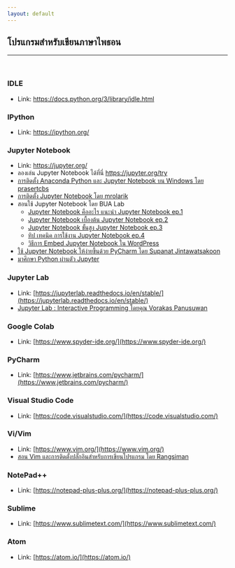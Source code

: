 ```yaml
---
layout: default
---
```


## โปรแกรมสำหรับเขียนภาษาไพธอน

---

<br>

### **IDLE**

- Link: <https://docs.python.org/3/library/idle.html>

### **IPython**

- Link: <https://ipython.org/>

### **Jupyter Notebook**

- Link: <https://jupyter.org/>
- ลองเล่น Jupyter Notebook ได้ที่นี่ <https://jupyter.org/try>
- [การติดตั้ง Anaconda Python และ Jupyter Notebook บน Windows โดย prasertcbs][prasert-install-jupyter-nb]
- [การติดตั้ง Jupyter Notebook โดย mrolarik][mrolarik-install-jupyter-nb]
- สอนใช้ Jupyter Notebook โดย BUA Lab
  - [Jupyter Notebook คืออะไร แนะนำ Jupyter Notebook ep.1][bualab-jupyter-ep1]
  - [Jupyter Notebook เบื้องต้น Jupyter Notebook ep.2][bualab-jupyter-ep2]
  - [Jupyter Notebook ขั้นสูง Jupyter Notebook ep.3][bualab-jupyter-ep3]
  - [ทิป เทคนิค การใช้งาน Jupyter Notebook ep.4][bualab-jupyter-ep4]
  - [วิธีการ Embed Jupyter Notebook ใน WordPress][bualab-jupyter-wordpress]
- [ใช้ Jupyter Notebook ให้ง่ายขึ้นด้วย PyCharm โดย Supanat Jintawatsakoon][supanat-jupyter-pycharm]
- [มาศึกษา Python ผ่านตัว Jupyter][learn-python-and-jupyter]

[prasert-install-jupyter-nb]: https://www.youtube.com/watch?v=f3CLdRl-zyQ
[mrolarik-install-jupyter-nb]: https://github.com/mrolarik/basic-python/wiki/Installing-Jupyter-Notebook
[bualab-jupyter-ep1]: https://www.bualabs.com/archives/182/introduction-to-jupyter-notebook-ep-1/
[bualab-jupyter-ep2]: https://www.bualabs.com/archives/183/a-beginner-tutorial-to-jupyter-notebook-quick-start-in-thai-language-ep-2/
[bualab-jupyter-ep3]: https://www.bualabs.com/archives/184/advance-tutorial-to-jupyter-notebook-quick-start-in-thai-language-ep-3/
[bualab-jupyter-ep4]: https://www.bualabs.com/archives/185/tip-trick-how-to-jupyter-notebook-in-thai-ep-4/
[bualab-jupyter-wordpress]: https://www.bualabs.com/archives/400/how-to-embed-jupyter-notebook-in-wordpress-in-thai/
[supanat-jupyter-pycharm]: https://medium.com/@SupanatJ/%E0%B9%83%E0%B8%8A%E0%B9%89-jupyter-notebook-%E0%B9%83%E0%B8%AB%E0%B9%89%E0%B8%87%E0%B9%88%E0%B8%B2%E0%B8%A2%E0%B8%82%E0%B8%B6%E0%B9%89%E0%B8%99%E0%B8%94%E0%B9%89%E0%B8%A7%E0%B8%A2-pycharm-d0ea279155af
[learn-python-and-jupyter]: https://naiwaen.debuggingsoft.com/2016/08/jupyter-with-python-part2/

### **Jupyter Lab**

- Link: [https://jupyterlab.readthedocs.io/en/stable/](https://jupyterlab.readthedocs.io/en/stable/)
- [Jupyter Lab : Interactive Programming โดยคุณ Vorakas Panusuwan][jupyter-lab-vorakas]

[jupyter-lab-vorakas]: https://www.varokas.com/jupyter-lab---interactive-programming/

### **Google Colab**

- Link: [https://www.spyder-ide.org/](https://www.spyder-ide.org/)

### **PyCharm**

- Link: [https://www.jetbrains.com/pycharm/](https://www.jetbrains.com/pycharm/)

### **Visual Studio Code**

- Link: [https://code.visualstudio.com/](https://code.visualstudio.com/)

### **Vi/Vim**

- Link: [https://www.vim.org/](https://www.vim.org/)
- [สอน Vim และการติดตั้งปลั๊กอินสำหรับการเขียนโปรแกรม โดย Rangsiman][rangsiman-vim-for-programming]

[rangsiman-vim-for-programming]: https://www.youtube.com/playlist?list=PLt-twymrmZ2cnk-8JZIrdHFSrh4_LPnLU

### **NotePad++**

- Link: [https://notepad-plus-plus.org/](https://notepad-plus-plus.org/)

### **Sublime**

- Link: [https://www.sublimetext.com/](https://www.sublimetext.com/)

### **Atom**

- Link: [https://atom.io/](https://atom.io/)
